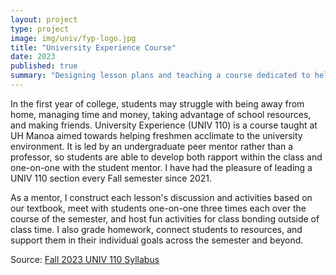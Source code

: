 ```yaml
---
layout: project
type: project
image: img/univ/fyp-logo.jpg
title: "University Experience Course"
date: 2023
published: true
summary: "Designing lesson plans and teaching a course dedicated to helping incoming freshmen acclimate to UH Manoa and university life."
---
```


In the first year of college, students may struggle with being away from home, managing time and money, taking advantage of school resources, and making friends. University Experience (UNIV 110) is a course taught at UH Manoa aimed towards helping freshmen acclimate to the university environment. It is led by an undergraduate peer mentor rather than a professor, so students are able to develop both rapport within the class and one-on-one with the student mentor. I have had the pleasure of leading a UNIV 110 section every Fall semester since 2021.

As a mentor, I construct each lesson's discussion and activities based on our textbook, meet with students one-on-one three times each over the course of the semester, and host fun activities for class bonding outside of class time. I also grade homework, connect students to resources, and support them in their individual goals across the semester and beyond.

Source: <a href="../img/univ/2023syllabus.pdf"><i class="large github icon "></i>Fall 2023 UNIV 110 Syllabus</a>
